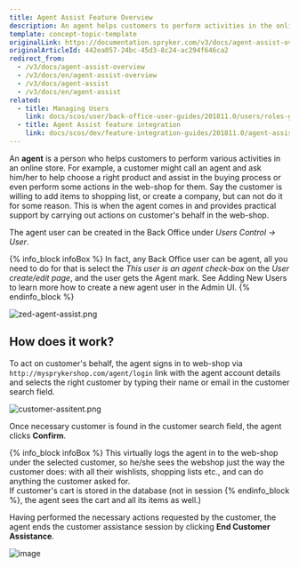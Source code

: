 ```yaml
---
title: Agent Assist Feature Overview
description: An agent helps customers to perform activities in the online store and provides support by carrying out actions on customer's behalf in the web-shop
template: concept-topic-template
originalLink: https://documentation.spryker.com/v3/docs/agent-assist-overview
originalArticleId: 442ea057-24bc-45d3-8c24-ac294f646ca2
redirect_from:
  - /v3/docs/agent-assist-overview
  - /v3/docs/en/agent-assist-overview
  - /v3/docs/agent-assist
  - /v3/docs/en/agent-assist
related:
  - title: Managing Users
    link: docs/scos/user/back-office-user-guides/201811.0/users/roles-groups-and-users/managing-users.html
  - title: Agent Assist feature integration
    link: docs/scos/dev/feature-integration-guides/201811.0/agent-assist-feature-integration.html
---
```


An **agent** is a person who helps customers to perform various activities in an online store. For example, a customer might call an agent and ask him/her to help choose a right product and assist in the buying process or even perform some actions in the web-shop for them. Say the customer is willing to add items to shopping list, or create a company, but can not do it for some reason. This is when the agent comes in and provides practical support by carrying out actions on customer's behalf in the web-shop.

The agent user can be created in the Back Office under _Users Control → User_.

{% info_block infoBox %}
In fact, any Back Office user can be agent, all you need to do for that is select the _This user is an agent check-box_ on the _User create/edit page_, and the user gets the Agent mark. See Adding New Users to learn more how to create a new agent user in the Admin UI.
{% endinfo_block %}

![zed-agent-assist.png](https://spryker.s3.eu-central-1.amazonaws.com/docs/Features/Company+Account+Management/Agent+Assist/Agent+Assist+Feature+Overview/zed-agent-assist.png) 

## How does it work?
To act on customer's behalf, the agent signs in to web-shop via `http://mysprykershop.com/agent/login` link with the agent account details and selects the right customer by typing their name or email in the customer search field.

![customer-assitent.png](https://spryker.s3.eu-central-1.amazonaws.com/docs/Features/Company+Account+Management/Agent+Assist/Agent+Assist+Feature+Overview/customer-assitent.png) 

Once necessary customer is found in the customer search field, the agent clicks **Confirm**.

{% info_block infoBox %}
This virtually logs the agent in to the web-shop under the selected customer, so he/she sees the webshop just the way the customer does: with all their wishlists, shopping lists etc., and can do anything the customer asked for.<br>If customer's cart is stored in the database (not in session
{% endinfo_block %}, the agent sees the cart and all its items as well.)

Having performed the necessary actions requested by the customer, the agent ends the customer assistance session by clicking **End Customer Assistance**.

![image](https://spryker.s3.eu-central-1.amazonaws.com/docs/Features/Company+Account+Management/Agent+Assist/Agent+Assist+Feature+Overview/customer-session.png) 
